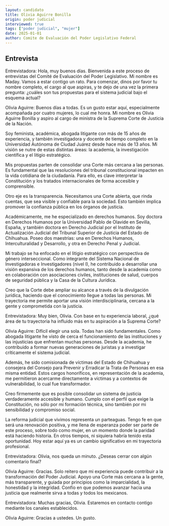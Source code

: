 ```yaml
---
layout: candidato
title: Olivia Aguirre Bonilla
origin: poder judicial
interviewed: true
tags: ["poder judicial", "mujer"]
date: 2025-01-01
author: Comite de Evaluación del Poder Legislativo Federal
---
```


## Entrevista

Entrevistadora: Hola, muy buenos días. Bienvenida a este proceso de entrevistas del Comité de Evaluación del Poder Legislativo. Mi nombre es Maday. Vamos a estar contigo un rato. Para comenzar, dinos por favor tu nombre completo, el cargo al que aspiras, y te dejo de una vez la primera pregunta: ¿cuáles son tus propuestas para el sistema judicial bajo el esquema actual?

Olivia Aguirre: Buenos días a todas. Es un gusto estar aquí, especialmente acompañada por cuatro mujeres, lo cual me honra. Mi nombre es Olivia Aguirre Bonilla y aspiro al cargo de ministra de la Suprema Corte de Justicia de la Nación.

Soy feminista, académica, abogada litigante con más de 15 años de experiencia, y también investigadora y docente de tiempo completo en la Universidad Autónoma de Ciudad Juárez desde hace más de 13 años. Mi visión se nutre de estas distintas áreas: la academia, la investigación científica y el litigio estratégico.

Mis propuestas parten de consolidar una Corte más cercana a las personas. Es fundamental que las resoluciones del tribunal constitucional impacten en la vida cotidiana de la ciudadanía. Para ello, es clave interpretar la Constitución y los tratados internacionales de forma accesible y comprensible.

Otro eje es la transparencia. Necesitamos una Corte abierta, que rinda cuentas, que sea visible y confiable para la sociedad. Esto también implica promover la confianza pública en los órganos de justicia.

Académicamente, me he especializado en derechos humanos. Soy doctora en Derechos Humanos por la Universidad Pablo de Olavide en Sevilla, España, y también doctora en Derecho Judicial por el Instituto de Actualización Judicial del Tribunal Superior de Justicia del Estado de Chihuahua. Poseo dos maestrías: una en Derechos Humanos, Interculturalidad y Desarrollo, y otra en Derecho Penal y Judicial.

Mi trabajo se ha enfocado en el litigio estratégico con perspectiva de género interseccional. Como integrante del Sistema Nacional de Investigadoras e Investigadores (nivel I), he contribuido a desarrollar una visión expansiva de los derechos humanos, tanto desde la academia como en colaboración con asociaciones civiles, instituciones de salud, cuerpos de seguridad pública y la Casa de la Cultura Jurídica.

Creo que la Corte debe ampliar su alcance a través de la divulgación jurídica, haciendo que el conocimiento llegue a todas las personas. Mi trayectoria me permite aportar una visión interdisciplinaria, cercana a la gente y comprometida con la justicia.

Entrevistadora: Muy bien, Olivia. Con base en tu experiencia laboral, ¿qué área de tu trayectoria ha influido más en tu aspiración a la Suprema Corte?

Olivia Aguirre: Difícil elegir una sola. Todas han sido fundamentales. Como abogada litigante he visto de cerca el funcionamiento de las instituciones y las injusticias que enfrentan muchas personas. Desde la academia, he contribuido a formar nuevas generaciones de juristas y a investigar críticamente el sistema judicial.

Además, he sido comisionada de víctimas del Estado de Chihuahua y consejera del Consejo para Prevenir y Erradicar la Trata de Personas en esa misma entidad. Estos cargos honoríficos, en representación de la academia, me permitieron acercarme directamente a víctimas y a contextos de vulnerabilidad, lo cual fue transformador.

Creo firmemente que es posible consolidar un sistema de justicia verdaderamente accesible y humano. Cumplo con el perfil que exige la Constitución, no sólo por mi formación técnica, sino también por mi sensibilidad y compromiso social.

La reforma judicial que vivimos representa un parteaguas. Tengo fe en que será una renovación positiva, y me llena de esperanza poder ser parte de este proceso, sobre todo como mujer, en un momento donde la paridad está haciendo historia. En otros tiempos, ni siquiera habría tenido esta oportunidad. Hoy estar aquí ya es un cambio significativo en mi trayectoria profesional.

Entrevistadora: Olivia, nos queda un minuto. ¿Deseas cerrar con algún comentario final?

Olivia Aguirre: Gracias. Solo reitero que mi experiencia puede contribuir a la transformación del Poder Judicial. Apoyo una Corte más cercana a la gente, más transparente, y guiada por principios como la imparcialidad, la honestidad y la integridad. Confío en que podemos avanzar hacia una justicia que realmente sirva a todas y todos los mexicanos.

Entrevistadora: Muchas gracias, Olivia. Estaremos en contacto contigo mediante los canales establecidos.

Olivia Aguirre: Gracias a ustedes. Un gusto.

